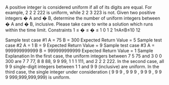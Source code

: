 A positive integer is considered uniform if all of its digits are equal. For example, 
2
2
2
222 is uniform, while 
2
2
3
223 is not.
Given two positive integers 
�
A and 
�
B, determine the number of uniform integers between 
�
A and 
�
B, inclusive.
Please take care to write a solution which runs within the time limit.
Constraints
1
≤
�
≤
�
≤
1
0
1
2
1≤A≤B≤10 
12
 
Sample test case #1
A = 75
B = 300
Expected Return Value = 5
Sample test case #2
A = 1
B = 9
Expected Return Value = 9
Sample test case #3
A = 999999999999
B = 999999999999
Expected Return Value = 1
Sample Explanation
In the first case, the uniform integers between 
7
5
75 and 
3
0
0
300 are 
7
7
77, 
8
8
88, 
9
9
99, 
1
1
1
111, and 
2
2
2
222.
In the second case, all 
9
9 single-digit integers between 
1
1 and 
9
9 (inclusive) are uniform.
In the third case, the single integer under consideration (
9
9
9
,
9
9
9
,
9
9
9
,
9
9
9
999,999,999,999) is uniform.
